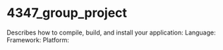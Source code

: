 # 4347_group_project

Describes how to compile, build, and install your application:
Language:
Framework: 
Platform:
